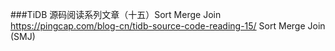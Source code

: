 ###TiDB 源码阅读系列文章（十五）Sort Merge Join
https://pingcap.com/blog-cn/tidb-source-code-reading-15/
 Sort Merge Join (SMJ)
